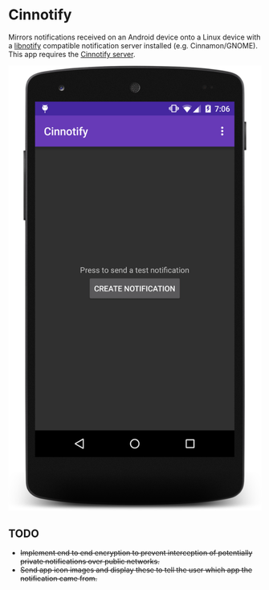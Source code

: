 # Cinnotify
Mirrors notifications received on an Android device onto a Linux device with a [libnotify](https://developer.gnome.org/libnotify/) compatible notification server installed (e.g. Cinnamon/GNOME). This app requires the [Cinnotify server](https://github.com/SCOTPAUL/CinnotifyServer).

![Screenshot](https://github.com/SCOTPAUL/Cinnotify/raw/master/screenshot.png)

## TODO
- ~~Implement end to end encryption to prevent interception of potentially private notifications over public networks.~~
- ~~Send app icon images and display these to tell the user which app the notification came from.~~
